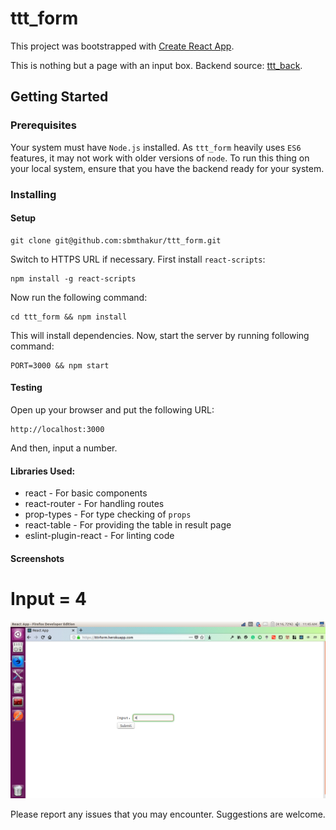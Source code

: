 # ttt_form

This project was bootstrapped with [Create React App](https://github.com/facebookincubator/create-react-app).

This is nothing but a page with an input box. Backend source: [ttt_back](https://github.com/sbmthakur/ttt_back).

## Getting Started

### Prerequisites

Your system must have `Node.js` installed. As `ttt_form` heavily uses `ES6` features, it may not work with older versions of `node`. To run this thing on your local system, ensure that you have the backend ready for your system.

### Installing

#### Setup

```
git clone git@github.com:sbmthakur/ttt_form.git
```
Switch to HTTPS URL if necessary. 
First install `react-scripts`:
```
npm install -g react-scripts
```

Now run the following command:

```
cd ttt_form && npm install
```
This will install dependencies. Now, start the server by running following command:
```
PORT=3000 && npm start
```

#### Testing  

Open up your browser and put the following URL:
```
http://localhost:3000
```
And then, input a number.
#### Libraries Used:

* react - For basic components
* react-router - For handling routes
* prop-types - For type checking of `props`
* react-table - For providing the table in result page
* eslint-plugin-react - For linting code

#### Screenshots
# Input = 4
![Input = 4](/screenshots/Input_4.png)

Please report any issues that you may encounter. Suggestions are welcome.

